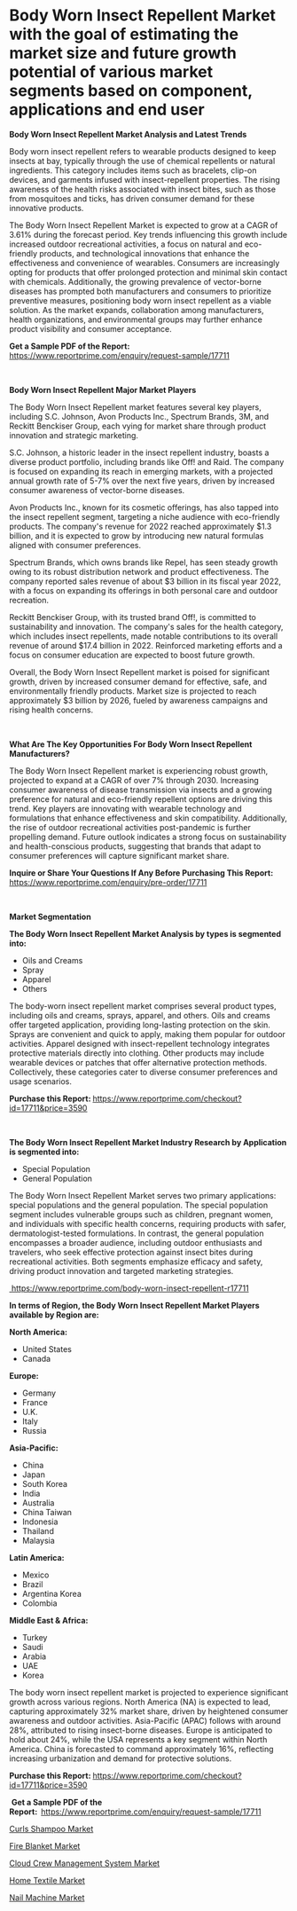 <p><h1>Body Worn Insect Repellent Market with the goal of estimating the market size and future growth potential of various market segments based on component, applications and end user</h1></p><p><strong>Body Worn Insect Repellent Market Analysis and Latest Trends</strong></p>
<p><p>Body worn insect repellent refers to wearable products designed to keep insects at bay, typically through the use of chemical repellents or natural ingredients. This category includes items such as bracelets, clip-on devices, and garments infused with insect-repellent properties. The rising awareness of the health risks associated with insect bites, such as those from mosquitoes and ticks, has driven consumer demand for these innovative products.</p><p>The Body Worn Insect Repellent Market is expected to grow at a CAGR of 3.61% during the forecast period. Key trends influencing this growth include increased outdoor recreational activities, a focus on natural and eco-friendly products, and technological innovations that enhance the effectiveness and convenience of wearables. Consumers are increasingly opting for products that offer prolonged protection and minimal skin contact with chemicals. Additionally, the growing prevalence of vector-borne diseases has prompted both manufacturers and consumers to prioritize preventive measures, positioning body worn insect repellent as a viable solution. As the market expands, collaboration among manufacturers, health organizations, and environmental groups may further enhance product visibility and consumer acceptance.</p></p>
<p><strong>Get a Sample PDF of the Report:&nbsp;</strong> <a href="https://www.reportprime.com/enquiry/request-sample/17711?utm_campaign=16&utm_medium=2&utm_source=Github&utm_content=ia&utm_term=27112024&utm_id=body-worn-insect-repellent">https://www.reportprime.com/enquiry/request-sample/17711</a></p>
<p>&nbsp;</p>
<p><strong>Body Worn Insect Repellent Major Market Players</strong></p>
<p><p>The Body Worn Insect Repellent market features several key players, including S.C. Johnson, Avon Products Inc., Spectrum Brands, 3M, and Reckitt Benckiser Group, each vying for market share through product innovation and strategic marketing.</p><p>S.C. Johnson, a historic leader in the insect repellent industry, boasts a diverse product portfolio, including brands like Off! and Raid. The company is focused on expanding its reach in emerging markets, with a projected annual growth rate of 5-7% over the next five years, driven by increased consumer awareness of vector-borne diseases.</p><p>Avon Products Inc., known for its cosmetic offerings, has also tapped into the insect repellent segment, targeting a niche audience with eco-friendly products. The company's revenue for 2022 reached approximately $1.3 billion, and it is expected to grow by introducing new natural formulas aligned with consumer preferences.</p><p>Spectrum Brands, which owns brands like Repel, has seen steady growth owing to its robust distribution network and product effectiveness. The company reported sales revenue of about $3 billion in its fiscal year 2022, with a focus on expanding its offerings in both personal care and outdoor recreation.</p><p>Reckitt Benckiser Group, with its trusted brand Off!, is committed to sustainability and innovation. The company's sales for the health category, which includes insect repellents, made notable contributions to its overall revenue of around $17.4 billion in 2022. Reinforced marketing efforts and a focus on consumer education are expected to boost future growth.</p><p>Overall, the Body Worn Insect Repellent market is poised for significant growth, driven by increased consumer demand for effective, safe, and environmentally friendly products. Market size is projected to reach approximately $3 billion by 2026, fueled by awareness campaigns and rising health concerns.</p></p>
<p>&nbsp;</p>
<p><strong>What Are The Key Opportunities For Body Worn Insect Repellent Manufacturers?</strong></p>
<p><p>The Body Worn Insect Repellent market is experiencing robust growth, projected to expand at a CAGR of over 7% through 2030. Increasing consumer awareness of disease transmission via insects and a growing preference for natural and eco-friendly repellent options are driving this trend. Key players are innovating with wearable technology and formulations that enhance effectiveness and skin compatibility. Additionally, the rise of outdoor recreational activities post-pandemic is further propelling demand. Future outlook indicates a strong focus on sustainability and health-conscious products, suggesting that brands that adapt to consumer preferences will capture significant market share.</p></p>
<p><strong>Inquire or Share Your Questions If Any Before Purchasing This Report:</strong> <a href="https://www.reportprime.com/enquiry/pre-order/17711?utm_campaign=16&utm_medium=2&utm_source=Github&utm_content=ia&utm_term=27112024&utm_id=body-worn-insect-repellent">https://www.reportprime.com/enquiry/pre-order/17711</a></p>
<p>&nbsp;</p>
<p><strong>Market Segmentation</strong></p>
<p><strong>The Body Worn Insect Repellent Market Analysis by types is segmented into:</strong></p>
<p><ul><li>Oils and Creams</li><li>Spray</li><li>Apparel</li><li>Others</li></ul></p>
<p><p>The body-worn insect repellent market comprises several product types, including oils and creams, sprays, apparel, and others. Oils and creams offer targeted application, providing long-lasting protection on the skin. Sprays are convenient and quick to apply, making them popular for outdoor activities. Apparel designed with insect-repellent technology integrates protective materials directly into clothing. Other products may include wearable devices or patches that offer alternative protection methods. Collectively, these categories cater to diverse consumer preferences and usage scenarios.</p></p>
<p><strong>Purchase this Report:&nbsp;</strong><a href="https://www.reportprime.com/checkout?id=17711&price=3590&utm_campaign=16&utm_medium=2&utm_source=Github&utm_content=ia&utm_term=27112024&utm_id=body-worn-insect-repellent">https://www.reportprime.com/checkout?id=17711&price=3590</a></p>
<p>&nbsp;</p>
<p><strong>The Body Worn Insect Repellent Market Industry Research by Application is segmented into:</strong></p>
<p><ul><li>Special Population</li><li>General Population</li></ul></p>
<p><p>The Body Worn Insect Repellent Market serves two primary applications: special populations and the general population. The special population segment includes vulnerable groups such as children, pregnant women, and individuals with specific health concerns, requiring products with safer, dermatologist-tested formulations. In contrast, the general population encompasses a broader audience, including outdoor enthusiasts and travelers, who seek effective protection against insect bites during recreational activities. Both segments emphasize efficacy and safety, driving product innovation and targeted marketing strategies.</p></p>
<p><a href="https://www.reportprime.com/body-worn-insect-repellent-r17711?utm_campaign=16&utm_medium=2&utm_source=Github&utm_content=ia&utm_term=27112024&utm_id=body-worn-insect-repellent">&nbsp;https://www.reportprime.com/body-worn-insect-repellent-r17711</a></p>
<p><strong>In terms of Region, the Body Worn Insect Repellent Market Players available by Region are:</strong></p>
<p>
    <p> <strong> North America: </strong>
        <ul>
            <li>United States</li>
            <li>Canada</li>
        </ul>
        </p> 
    <p> <strong> Europe: </strong>
        <ul>
            <li>Germany</li>
            <li>France</li>
            <li>U.K.</li>
            <li>Italy</li>
            <li>Russia</li>
        </ul>
        </p> 
    <p> <strong> Asia-Pacific: </strong>
        <ul>
            <li>China</li>
            <li>Japan</li>
            <li>South Korea</li>
            <li>India</li>
            <li>Australia</li>
            <li>China Taiwan</li>
            <li>Indonesia</li>
            <li>Thailand</li>
            <li>Malaysia</li>
        </ul>
        </p> 
    <p> <strong> Latin America: </strong>
        <ul>
            <li>Mexico</li>
            <li>Brazil</li>
            <li>Argentina Korea</li>
            <li>Colombia</li>
        </ul>
        </p> 
    <p> <strong> Middle East & Africa: </strong>
        <ul>
            <li>Turkey</li>
            <li>Saudi</li>
            <li>Arabia</li>
            <li>UAE</li>
            <li>Korea</li>
        </ul>
    </p>
    </p>
<p><p>The body worn insect repellent market is projected to experience significant growth across various regions. North America (NA) is expected to lead, capturing approximately 32% market share, driven by heightened consumer awareness and outdoor activities. Asia-Pacific (APAC) follows with around 28%, attributed to rising insect-borne diseases. Europe is anticipated to hold about 24%, while the USA represents a key segment within North America. China is forecasted to command approximately 16%, reflecting increasing urbanization and demand for protective solutions.</p></p>
<p><strong>Purchase this Report: </strong><a href="https://www.reportprime.com/checkout?id=17711&price=3590&utm_campaign=16&utm_medium=2&utm_source=Github&utm_content=ia&utm_term=27112024&utm_id=body-worn-insect-repellent">https://www.reportprime.com/checkout?id=17711&price=3590</a></p>
<p>&nbsp;<strong>Get a Sample PDF of the Report:&nbsp;&nbsp;</strong><a href="https://www.reportprime.com/enquiry/request-sample/17711?utm_campaign=16&utm_medium=2&utm_source=Github&utm_content=ia&utm_term=27112024&utm_id=body-worn-insect-repellent">https://www.reportprime.com/enquiry/request-sample/17711</a></p>
<p><strong></strong></p>
<p><p><a href="https://www.linkedin.com/pulse/global-perspectives-curls-shampoo-market-trends-forecast-2024-x1yvc?utm_campaign=16&utm_medium=2&utm_source=Github&utm_content=ia&utm_term=27112024&utm_id=body-worn-insect-repellent">Curls Shampoo Market</a></p><p><a href="https://github.com/JosephineMcguire65/Market-Research-Report-List-1/blob/main/fire-blanket-market.md?utm_campaign=16&utm_medium=2&utm_source=Github&utm_content=ia&utm_term=27112024&utm_id=body-worn-insect-repellent">Fire Blanket Market</a></p><p><a href="https://issuu.com/reportprime-2/docs/cloud-crew-management-system-market_a49b2167aa8994?utm_campaign=16&utm_medium=2&utm_source=Github&utm_content=ia&utm_term=27112024&utm_id=body-worn-insect-repellent">Cloud Crew Management System Market</a></p><p><a href="https://github.com/YashRP12/Market-Research-Report-List-6/blob/main/home-textile-market.md?utm_campaign=16&utm_medium=2&utm_source=Github&utm_content=ia&utm_term=27112024&utm_id=body-worn-insect-repellent">Home Textile Market</a></p><p><a href="https://www.linkedin.com/pulse/nail-machine-market-overview-global-trends-future-prospects-s3nqc?utm_campaign=16&utm_medium=2&utm_source=Github&utm_content=ia&utm_term=27112024&utm_id=body-worn-insect-repellent">Nail Machine Market</a></p></p>